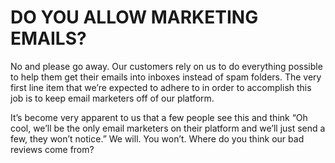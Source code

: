﻿# DO YOU ALLOW MARKETING EMAILS?

No and please go away. Our customers rely on us to do everything possible to help them get their emails into inboxes instead of spam folders. The very first line item that we’re expected to adhere to in order to accomplish this job is to keep email marketers off of our platform.

It’s become very apparent to us that a few people see this and think “Oh cool, we’ll be the only email marketers on their platform and we’ll just send a few, they won’t notice.” We will. You won’t. Where do you think our bad reviews come from?

